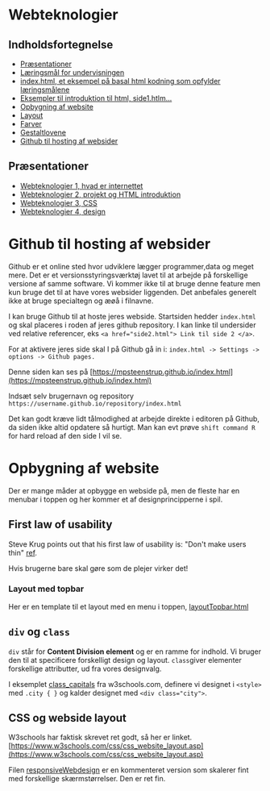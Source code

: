 # Webteknologier

## Indholdsfortegnelse
* [Præsentationer](##Præsentationer)
* [Læringsmål for undervisningen](laeringsmaal.md)
* [index.html, et eksempel på basal html kodning som opfylder læringsmålene](https://mpsteenstrup.github.io/index.html)
* [Eksempler til introduktion til html, side1.htlm...](/introduktion)
* [Opbygning af website](#-opbygning-af-website)
* [Layout](#css-og-webside-layout)
* [Farver](farver.md)
* [Gestaltlovene](gestaltlovene.md)
* [Github til hosting af websider](#github-til-hosting-af-websider)





## Præsentationer
* [Webteknologier 1, hvad er internettet](/filer/Webteknologier1.pdf)
* [Webteknologier 2, projekt og HTML introduktion](/filer/Webteknologier2.pdf)
* [Webteknologier 3, CSS](/filer/Webteknologier3.pdf)
* [Webteknologier 4, design](/filer/Webteknologier4.pdf)

# Github til hosting af websider

Github er et online sted hvor udviklere lægger programmer,data og meget mere. Det er et versionsstyringsværktøj lavet til at arbejde på forskellige versione af samme software. Vi kommer ikke til at bruge denne feature men kun bruge
det til at have vores websider liggenden.
Det anbefales generelt ikke at bruge specialtegn og æøå i filnavne.


I kan bruge Github til at hoste jeres webside. Startsiden hedder ```index.html``` og skal placeres i roden af jeres github repository. I kan linke til undersider ved relative referencer, eks ```<a href="side2.html"> Link til side 2 </a>```.

For at aktivere jeres side skal I på Github gå in i:
```index.html -> Settings -> options -> Github pages.```

Denne siden kan ses på
[https://mpsteenstrup.github.io/index.html](https://mpsteenstrup.github.io/index.html)

Indsæt selv brugernavn og repository
```https://username.github.io/repository/index.html```


Det kan godt kræve lidt tålmodighed at arbejde direkte i editoren på Github, da siden ikke altid opdatere så hurtigt. Man kan evt prøve ```shift command R``` for hard reload af den side I vil se.


# Opbygning af website
Der er mange måder at opbygge en webside på, men de fleste har en menubar i toppen og her kommer et af designprincipperne i spil.

## First law of usability
Steve Krug points out that his first law of usability is: "Don't make users thin" [ref](https://medium.com/@aniket.ambekar/lessons-learned-from-the-book-dont-make-me-think-by-steve-krug-8eddc339d213#:~:text=Steve%20Krug%20points%20out%20that,after%20looking%20at%20the%20screen.).

Hvis brugerne bare skal gøre som de plejer virker det!

### Layout med topbar
Her er en template til et layout med en menu i toppen, [layoutTopbar.html](/introduktion/layoutTopbar.html)


## ```div``` og ```class```
```div``` står for **Content Division element** og er en ramme for indhold. Vi bruger den til at specificere forskelligt design og layout. ```class```giver elementer forskellige attributter, ud fra vores designvalg.

I eksemplet [class_capitals](https://www.w3schools.com/html/tryit.asp?filename=tryhtml_classes_capitals) fra w3schools.com, definere vi designet i ```<style>``` med ```.city { }``` og kalder designet med ```<div class="city">```.

## CSS og webside layout
W3schools har faktisk skrevet ret godt, så her er linket.
[https://www.w3schools.com/css/css_website_layout.asp](https://www.w3schools.com/css/css_website_layout.asp)

Filen [responsiveWebdesign](/introduktion/responsivWebdesign.html) er en kommenteret version som skalerer fint med forskellige skærmstørrelser. Den er ret fin.

